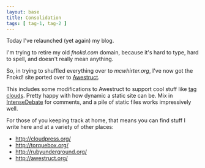 ```yaml
---
layout: base
title: Consolidation
tags: [ tag-1, tag-2 ]
---
```


Today I've relaunched (yet again) my blog.

I'm trying to retire my old *fnokd.com* domain, because it's hard to
type, hard to spell, and doesn't really mean anything.

So, in trying to shuffled everything over to *mcwhirter.org*, I've
now got the Fnokd! site ported over to [Awestruct](http://awestruct.org/).

This includes some modifications to Awestruct to support cool stuff like
[tag clouds](/blog/tags).  Pretty happy with how dynamic a static site can 
be.  Mix in [IntenseDebate](http://intensedebate.com/) for comments, and
a pile of static files works impressively well.

For those of you keeping track at home, that means you can find stuff
I write here and at a variety of other places:

- <http://cloudpress.org/>
- <http://torquebox.org/>
- <http://rubyunderground.org/>
- <http://awestruct.org/>
